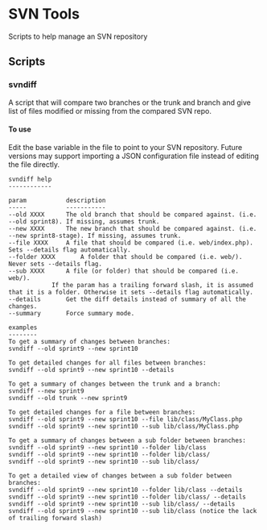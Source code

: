 SVN Tools
=========

Scripts to help manage an SVN repository

Scripts
-------

### svndiff

A script that will compare two branches or the trunk and branch and give list of files modified or missing from the compared SVN repo.

#### To use

Edit the base variable in the file to point to your SVN repository. Future versions may support importing a JSON configuration file instead of editing the file directly.

	svndiff help
	------------
	
	param			description
	-----			-----------
	--old XXXX		The old branch that should be compared against. (i.e. --old sprint8). If missing, assumes trunk.
	--new XXXX		The new branch that should be compared against. (i.e. --new sprint8-stage). If missing, assumes trunk.
	--file XXXX		A file that should be compared (i.e. web/index.php). Sets --details flag automatically.
	--folder XXXX		A folder that should be compared (i.e. web/). Never sets --details flag.
	--sub XXXX		A file (or folder) that should be compared (i.e. web/). 
				If the param has a trailing forward slash, it is assumed that it is a folder. Otherwise it sets --details flag automatically.
	--details		Get the diff details instead of summary of all the changes.
	--summary		Force summary mode.
	
	examples
	--------
	To get a summary of changes between branches:
	svndiff --old sprint9 --new sprint10
	
	To get detailed changes for all files between branches:
	svndiff --old sprint9 --new sprint10 --details
	
	To get a summary of changes between the trunk and a branch:
	svndiff --new sprint9
	svndiff --old trunk --new sprint9
	
	To get detailed changes for a file between branches:
	svndiff --old sprint9 --new sprint10 --file lib/class/MyClass.php
	svndiff --old sprint9 --new sprint10 --sub lib/class/MyClass.php
	
	To get a summary of changes between a sub folder between branches:
	svndiff --old sprint9 --new sprint10 --folder lib/class
	svndiff --old sprint9 --new sprint10 --folder lib/class/
	svndiff --old sprint9 --new sprint10 --sub lib/class/
	
	To get a detailed view of changes between a sub folder between branches:
	svndiff --old sprint9 --new sprint10 --folder lib/class --details
	svndiff --old sprint9 --new sprint10 --folder lib/class/ --details
	svndiff --old sprint9 --new sprint10 --sub lib/class/ --details
	svndiff --old sprint9 --new sprint10 --sub lib/class (notice the lack of trailing forward slash) 
